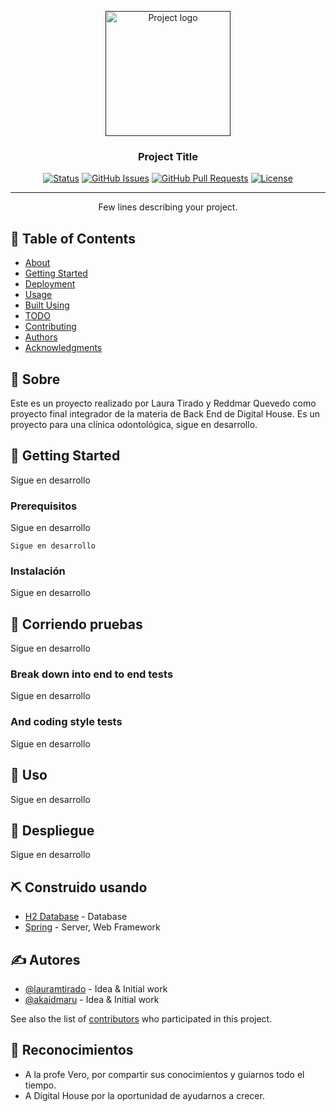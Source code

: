 <p align="center">
  <a href="" rel="noopener">
 <img width=200px height=200px src="https://i.imgur.com/6wj0hh6.jpg" alt="Project logo"></a>
</p>

<h3 align="center">Project Title</h3>

<div align="center">

[![Status](https://img.shields.io/badge/status-active-success.svg)]()
[![GitHub Issues](https://img.shields.io/github/issues/kylelobo/The-Documentation-Compendium.svg)](https://github.com/kylelobo/The-Documentation-Compendium/issues)
[![GitHub Pull Requests](https://img.shields.io/github/issues-pr/kylelobo/The-Documentation-Compendium.svg)](https://github.com/kylelobo/The-Documentation-Compendium/pulls)
[![License](https://img.shields.io/badge/license-MIT-blue.svg)](/LICENSE)

</div>

---

<p align="center"> Few lines describing your project.
    <br> 
</p>

## 📝 Table of Contents

- [About](#about)
- [Getting Started](#getting_started)
- [Deployment](#deployment)
- [Usage](#usage)
- [Built Using](#built_using)
- [TODO](../TODO.md)
- [Contributing](../CONTRIBUTING.md)
- [Authors](#authors)
- [Acknowledgments](#acknowledgement)

## 🧐 Sobre <a name = "about"></a>

Este es un proyecto realizado por Laura Tirado y Reddmar Quevedo como proyecto final
integrador de la materia de Back End de Digital House. Es un proyecto para una clínica
odontológica, sigue en desarrollo.

## 🏁 Getting Started <a name = "getting_started"></a>

Sigue en desarrollo

### Prerequisitos

Sigue en desarrollo

```
Sigue en desarrollo
```

### Instalación

Sigue en desarrollo

## 🔧 Corriendo pruebas <a name = "tests"></a>

Sigue en desarrollo

### Break down into end to end tests

Sigue en desarrollo


### And coding style tests

Sigue en desarrollo


## 🎈 Uso <a name="usage"></a>

Sigue en desarrollo

## 🚀 Despliegue <a name = "deployment"></a>

Sigue en desarrollo

## ⛏️ Construido usando <a name = "built_using"></a>

- [H2 Database](https://www.h2database.com/html/main.html) - Database
- [Spring](https://spring.io/) - Server, Web Framework

## ✍️ Autores <a name = "authors"></a>

- [@lauramtirado](https://github.com/lauramtirado) - Idea & Initial work
- [@akaidmaru](https://github.com/akaidmaru) - Idea & Initial work

See also the list of [contributors](https://github.com/kylelobo/The-Documentation-Compendium/contributors) who participated in this project.

## 🎉 Reconocimientos <a name = "acknowledgement"></a>

- A la profe Vero, por compartir sus conocimientos y guiarnos todo el tiempo.
- A Digital House por la oportunidad de ayudarnos a crecer.
